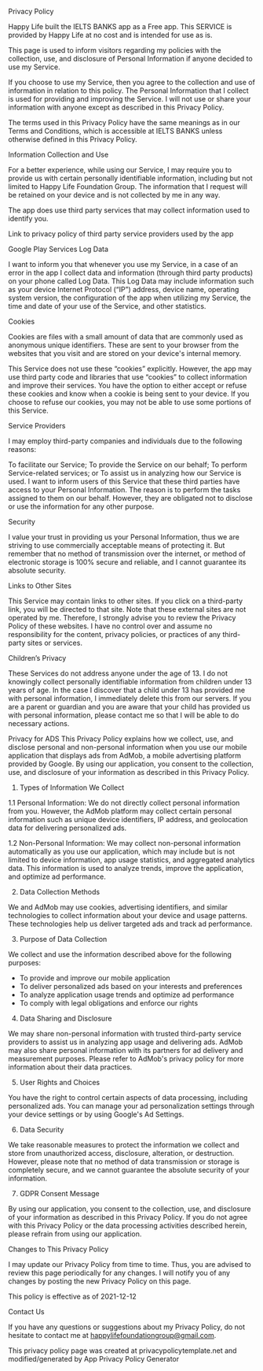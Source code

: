Privacy Policy

Happy Life built the IELTS BANKS app as a Free app. This SERVICE is provided by Happy Life at no cost and is intended for use as is.

This page is used to inform visitors regarding my policies with the collection, use, and disclosure of Personal Information if anyone decided to use my Service.

If you choose to use my Service, then you agree to the collection and use of information in relation to this policy. The Personal Information that I collect is used for providing and improving the Service. I will not use or share your information with anyone except as described in this Privacy Policy.

The terms used in this Privacy Policy have the same meanings as in our Terms and Conditions, which is accessible at IELTS BANKS unless otherwise defined in this Privacy Policy.

Information Collection and Use

For a better experience, while using our Service, I may require you to provide us with certain personally identifiable information, including but not limited to Happy Life Foundation Group. The information that I request will be retained on your device and is not collected by me in any way.

The app does use third party services that may collect information used to identify you.

Link to privacy policy of third party service providers used by the app

Google Play Services
Log Data

I want to inform you that whenever you use my Service, in a case of an error in the app I collect data and information (through third party products) on your phone called Log Data. This Log Data may include information such as your device Internet Protocol (“IP”) address, device name, operating system version, the configuration of the app when utilizing my Service, the time and date of your use of the Service, and other statistics.

Cookies

Cookies are files with a small amount of data that are commonly used as anonymous unique identifiers. These are sent to your browser from the websites that you visit and are stored on your device's internal memory.

This Service does not use these “cookies” explicitly. However, the app may use third party code and libraries that use “cookies” to collect information and improve their services. You have the option to either accept or refuse these cookies and know when a cookie is being sent to your device. If you choose to refuse our cookies, you may not be able to use some portions of this Service.

Service Providers

I may employ third-party companies and individuals due to the following reasons:

To facilitate our Service;
To provide the Service on our behalf;
To perform Service-related services; or
To assist us in analyzing how our Service is used.
I want to inform users of this Service that these third parties have access to your Personal Information. The reason is to perform the tasks assigned to them on our behalf. However, they are obligated not to disclose or use the information for any other purpose.

Security

I value your trust in providing us your Personal Information, thus we are striving to use commercially acceptable means of protecting it. But remember that no method of transmission over the internet, or method of electronic storage is 100% secure and reliable, and I cannot guarantee its absolute security.

Links to Other Sites

This Service may contain links to other sites. If you click on a third-party link, you will be directed to that site. Note that these external sites are not operated by me. Therefore, I strongly advise you to review the Privacy Policy of these websites. I have no control over and assume no responsibility for the content, privacy policies, or practices of any third-party sites or services.

Children’s Privacy

These Services do not address anyone under the age of 13. I do not knowingly collect personally identifiable information from children under 13 years of age. In the case I discover that a child under 13 has provided me with personal information, I immediately delete this from our servers. If you are a parent or guardian and you are aware that your child has provided us with personal information, please contact me so that I will be able to do necessary actions.

Privacy for ADS
This Privacy Policy explains how we collect, use, and disclose personal and non-personal information when you use our mobile application that displays ads from AdMob, a mobile advertising platform provided by Google. By using our application, you consent to the collection, use, and disclosure of your information as described in this Privacy Policy.

1. Types of Information We Collect

1.1 Personal Information:
We do not directly collect personal information from you. However, the AdMob platform may collect certain personal information such as unique device identifiers, IP address, and geolocation data for delivering personalized ads.

1.2 Non-Personal Information:
We may collect non-personal information automatically as you use our application, which may include but is not limited to device information, app usage statistics, and aggregated analytics data. This information is used to analyze trends, improve the application, and optimize ad performance.

2. Data Collection Methods

We and AdMob may use cookies, advertising identifiers, and similar technologies to collect information about your device and usage patterns. These technologies help us deliver targeted ads and track ad performance.

3. Purpose of Data Collection

We collect and use the information described above for the following purposes:
- To provide and improve our mobile application
- To deliver personalized ads based on your interests and preferences
- To analyze application usage trends and optimize ad performance
- To comply with legal obligations and enforce our rights

4. Data Sharing and Disclosure

We may share non-personal information with trusted third-party service providers to assist us in analyzing app usage and delivering ads. AdMob may also share personal information with its partners for ad delivery and measurement purposes. Please refer to AdMob's privacy policy for more information about their data practices.

5. User Rights and Choices

You have the right to control certain aspects of data processing, including personalized ads. You can manage your ad personalization settings through your device settings or by using Google's Ad Settings.

6. Data Security

We take reasonable measures to protect the information we collect and store from unauthorized access, disclosure, alteration, or destruction. However, please note that no method of data transmission or storage is completely secure, and we cannot guarantee the absolute security of your information.

7. GDPR Consent Message

By using our application, you consent to the collection, use, and disclosure of your information as described in this Privacy Policy. If you do not agree with this Privacy Policy or the data processing activities described herein, please refrain from using our application.

Changes to This Privacy Policy

I may update our Privacy Policy from time to time. Thus, you are advised to review this page periodically for any changes. I will notify you of any changes by posting the new Privacy Policy on this page.

This policy is effective as of 2021-12-12

Contact Us

If you have any questions or suggestions about my Privacy Policy, do not hesitate to contact me at happylifefoundationgroup@gmail.com.

This privacy policy page was created at privacypolicytemplate.net and modified/generated by App Privacy Policy Generator
